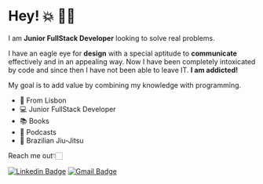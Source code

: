 # Hey! 💥 🤙🏻

I am **Junior FullStack Developer** looking to solve real problems.  

I have an eagle eye for **design** with a special aptitude to **communicate** effectively and in an appealing way. Now I have been completely intoxicated by code and since then I have not been able to leave IT. **I am addicted!** 

My goal is to add value by combining my knowledge with programming.

- 📍  From Lisbon
-  💻  Junior FullStack Developer
-  📚  Books
-  🔔  Podcasts
-  🥋  Brazilian Jiu-Jitsu

Reach me out👇🏻

[![Linkedin Badge](https://img.shields.io/badge/-João_Pedro%20Machado_Da_Costa-6633cc?style=flat-square&logo=Linkedin&logoColor=white&link=https://www.linkedin.com/in/diego-schell-fernandes/)](https://www.https://www.linkedin.com/in/joaopedromc/) 
[![Gmail Badge](https://img.shields.io/badge/-joaomachadodacosta@gmail.com-ab0909?style=flat-square&logo=Gmail&logoColor=white&link=mailto:diego.schell.f@gmail.com)](mailto:joaomachadodacosta@gmail.com)
